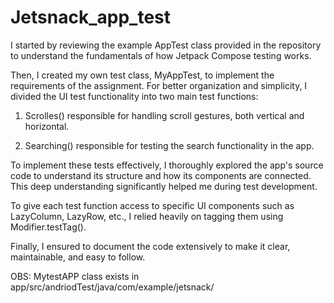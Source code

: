 # Jetsnack_app_test

I started by reviewing the example AppTest class provided in the repository to understand the fundamentals of how Jetpack Compose testing works.

Then, I created my own test class, MyAppTest, to implement the requirements of the assignment.
For better organization and simplicity, I divided the UI test functionality into two main test functions:

1. Scrolles() responsible for handling scroll gestures, both vertical and horizontal.

2. Searching() responsible for testing the search functionality in the app.

To implement these tests effectively, I thoroughly explored the app's source code to understand its structure and how its components are connected.
This deep understanding significantly helped me during test development.

To give each test function access to specific UI components such as LazyColumn, LazyRow, etc., I relied heavily on tagging them using Modifier.testTag().

Finally, I ensured to document the code extensively to make it clear, maintainable, and easy to follow.

OBS: MytestAPP class exists in app/src/andriodTest/java/com/example/jetsnack/
